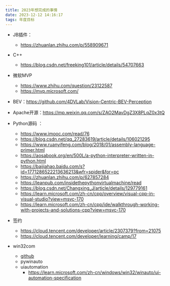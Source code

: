 ```yaml
---
title: 2023年想完成的事情
date: 2023-12-12 14:16:17
tags: 年度目标
---
```


- JB插件：
  - https://zhuanlan.zhihu.com/p/558909671

- C++
  - https://blog.csdn.net/freeking101/article/details/54707663

- 微软MVP
  - https://www.zhihu.com/question/23122587
  - https://mvp.microsoft.com/

- BEV：https://github.com/4DVLab/Vision-Centric-BEV-Perception

- Apache开源：https://mp.weixin.qq.com/s/ZAO2MavDgZ3X8PLqZ0x3tQ

- Python源码 ：
  - https://www.imooc.com/read/76
  - https://blog.csdn.net/qq_27283619/article/details/106021295
  - https://www.ruanyifeng.com/blog/2018/01/assembly-language-primer.html
  - https://aosabook.org/en/500L/a-python-interpreter-written-in-python.html
  - https://baijiahao.baidu.com/s?id=1771286522213636213&wfr=spider&for=pc
  - https://zhuanlan.zhihu.com/p/627857284
  - https://leanpub.com/insidethepythonvirtualmachine/read
  - https://blog.csdn.net/Changxing_J/article/details/129779161
  - https://learn.microsoft.com/zh-cn/cpp/overview/visual-cpp-in-visual-studio?view=msvc-170
  - https://learn.microsoft.com/zh-cn/cpp/ide/walkthrough-working-with-projects-and-solutions-cpp?view=msvc-170


- 签约
  - https://cloud.tencent.com/developer/article/2307379?from=21075
  - https://cloud.tencent.com/developer/learning/camp/17

 - win32com
   - [github](https://github.com/mhammond/pywin32)
   - pywinauto
   - uiautomation
     - https://learn.microsoft.com/zh-cn/windows/win32/winauto/ui-automation-specification
